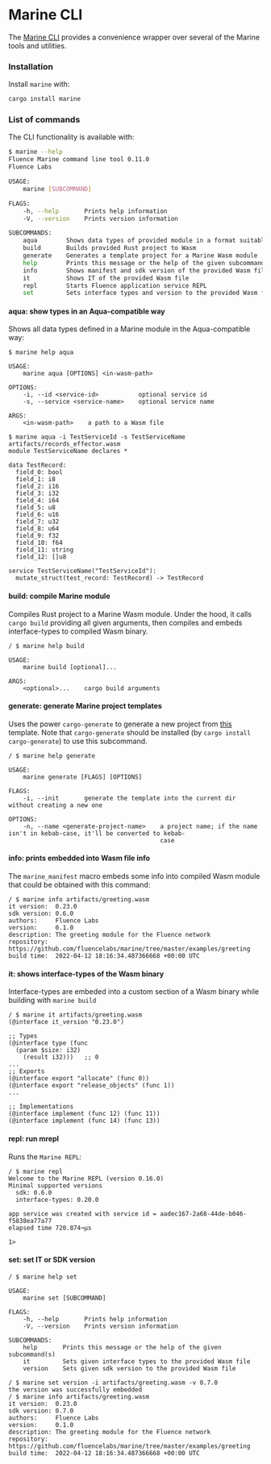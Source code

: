 # Marine CLI

The [Marine CLI](https://github.com/fluencelabs/marine/tree/master/tools/cli) provides a convenience wrapper over several of the Marine tools and utilities.

### Installation

Install `marine` with:

```bash
cargo install marine
```

### List of commands

The CLI functionality is available with:

```bash
$ marine --help
Fluence Marine command line tool 0.11.0
Fluence Labs

USAGE:
    marine [SUBCOMMAND]

FLAGS:
    -h, --help       Prints help information
    -V, --version    Prints version information

SUBCOMMANDS:
    aqua        Shows data types of provided module in a format suitable for Aqua
    build       Builds provided Rust project to Wasm
    generate    Generates a template project for a Marine Wasm module
    help        Prints this message or the help of the given subcommand(s)
    info        Shows manifest and sdk version of the provided Wasm file
    it          Shows IT of the provided Wasm file
    repl        Starts Fluence application service REPL
    set         Sets interface types and version to the provided Wasm file
```

#### aqua: show types in an Aqua-compatible way

Shows all data types defined in a Marine module in the Aqua-compatible way:

```shell
$ marine help aqua

USAGE:
    marine aqua [OPTIONS] <in-wasm-path>

OPTIONS:
    -i, --id <service-id>           optional service id
    -s, --service <service-name>    optional service name

ARGS:
    <in-wasm-path>    a path to a Wasm file

$ marine aqua -i TestServiceId -s TestServiceName artifacts/records_effector.wasm
module TestServiceName declares *

data TestRecord:
  field_0: bool
  field_1: i8
  field_2: i16
  field_3: i32
  field_4: i64
  field_5: u8
  field_6: u16
  field_7: u32
  field_8: u64
  field_9: f32
  field_10: f64
  field_11: string
  field_12: []u8

service TestServiceName("TestServiceId"):
  mutate_struct(test_record: TestRecord) -> TestRecord
```

#### build: compile Marine module

Compiles Rust project to a Marine Wasm module. Under the hood, it calls `cargo build` providing all given arguments, then compiles and embeds interface-types to compiled Wasm binary.&#x20;

```shell
/ $ marine help build

USAGE:
    marine build [optional]...

ARGS:
    <optional>...    cargo build arguments
```

#### generate: generate Marine project templates

Uses the power `cargo-generate` to generate a new project from [this](https://github.com/fluencelabs/marine-template) template. Note that `cargo-generate` should be installed (by `cargo install cargo-generate`) to use this subcommand.

```shell
/ $ marine help generate

USAGE:
    marine generate [FLAGS] [OPTIONS]

FLAGS:
    -i, --init       generate the template into the current dir without creating a new one

OPTIONS:
    -n, --name <generate-project-name>    a project name; if the name isn't in kebab-case, it'll be converted to kebab-
                                          case
```

#### info: prints embedded into Wasm file info

The `marine_manifest` macro embeds some info into compiled Wasm module that could be obtained with this command:

```shell
/ $ marine info artifacts/greeting.wasm
it version:  0.23.0
sdk version: 0.6.0
authors:     Fluence Labs
version:     0.1.0
description: The greeting module for the Fluence network
repository:  https://github.com/fluencelabs/marine/tree/master/examples/greeting
build time:  2022-04-12 18:16:34.487366668 +00:00 UTC
```

#### it: shows interface-types of the Wasm binary

Interface-types are embeded into a custom section of a Wasm binary while building with `marine build`

```shell
/ $ marine it artifacts/greeting.wasm
(@interface it_version "0.23.0")

;; Types
(@interface type (func
  (param $size: i32)
    (result i32)))   ;; 0
...
;; Exports
(@interface export "allocate" (func 0))
(@interface export "release_objects" (func 1))
...

;; Implementations
(@interface implement (func 12) (func 11))
(@interface implement (func 14) (func 13))
```

#### repl: run mrepl

Runs the `Marine REPL`:

```shell
/ $ marine repl
Welcome to the Marine REPL (version 0.16.0)
Minimal supported versions
  sdk: 0.6.0
  interface-types: 0.20.0

app service was created with service id = aadec167-2a68-44de-b046-f5838ea77a77
elapsed time 720.874¬µs

1>
```

#### set: set IT or SDK version

```shell
/ $ marine help set

USAGE:
    marine set [SUBCOMMAND]

FLAGS:
    -h, --help       Prints help information
    -V, --version    Prints version information

SUBCOMMANDS:
    help       Prints this message or the help of the given subcommand(s)
    it         Sets given interface types to the provided Wasm file
    version    Sets given sdk version to the provided Wasm file
    
/ $ marine set version -i artifacts/greeting.wasm -v 0.7.0
the version was successfully embedded
/ $ marine info artifacts/greeting.wasm
it version:  0.23.0
sdk version: 0.7.0
authors:     Fluence Labs
version:     0.1.0
description: The greeting module for the Fluence network
repository:  https://github.com/fluencelabs/marine/tree/master/examples/greeting
build time:  2022-04-12 18:16:34.487366668 +00:00 UTC
```
